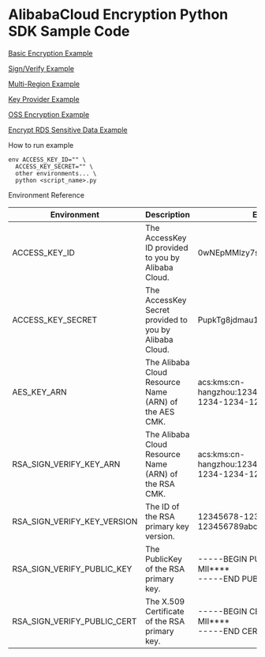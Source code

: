 # AlibabaCloud Encryption Python SDK Sample Code

[Basic Encryption Example](src/basic_encryption.py)

[Sign/Verify Example](src/sign_verify/sign_verify_sample.py)

[Multi-Region Example](src/multi/multi_cmk_sample.py)

[Key Provider Example](src/provider/provider_sample.py)

[OSS Encryption Example](src/oss/oss_encryption_sample.py)

[Encrypt RDS Sensitive Data Example](src/rds/rds_sample.py)

How to run example

```shell
env ACCESS_KEY_ID="" \
  ACCESS_KEY_SECRET="" \
  other environments... \
  python <script_name>.py
```

Environment Reference

|Environment|Description|Example|
|---|---|---|
|ACCESS_KEY_ID|The AccessKey ID provided to you by Alibaba Cloud.|0wNEpMMlzy7s****|
|ACCESS_KEY_SECRET|The AccessKey Secret provided to you by Alibaba Cloud.|PupkTg8jdmau1cXxYacgE736PJ****|
|AES_KEY_ARN|The Alibaba Cloud Resource Name (ARN) of the AES CMK.|acs:kms:cn-hangzhou:123456:key/12345678-1234-1234-1234-123456789abc|
|RSA_SIGN_VERIFY_KEY_ARN|The Alibaba Cloud Resource Name (ARN) of the RSA CMK.|acs:kms:cn-hangzhou:123456:key/12345678-1234-1234-1234-123456789abc|
|RSA_SIGN_VERIFY_KEY_VERSION|The ID of the RSA primary key version.|12345678-1234-1234-1234-123456789abc|
|RSA_SIGN_VERIFY_PUBLIC_KEY|The PublicKey of the RSA primary key.|-----BEGIN PUBLIC KEY-----<br/>MII****<br/>-----END PUBLIC KEY-----|
|RSA_SIGN_VERIFY_PUBLIC_CERT|The X.509 Certificate of the RSA primary key.|-----BEGIN CERTIFICATE-----<br/>MII****<br/>-----END CERTIFICATE-----|